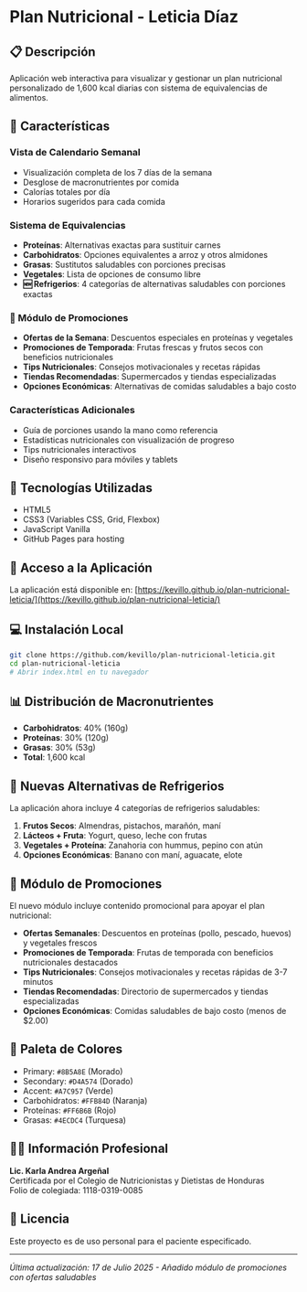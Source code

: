# Plan Nutricional - Leticia Díaz

## 📋 Descripción
Aplicación web interactiva para visualizar y gestionar un plan nutricional personalizado de 1,600 kcal diarias con sistema de equivalencias de alimentos.

## 🌟 Características

### Vista de Calendario Semanal
- Visualización completa de los 7 días de la semana
- Desglose de macronutrientes por comida
- Calorías totales por día
- Horarios sugeridos para cada comida

### Sistema de Equivalencias
- **Proteínas**: Alternativas exactas para sustituir carnes
- **Carbohidratos**: Opciones equivalentes a arroz y otros almidones
- **Grasas**: Sustitutos saludables con porciones precisas
- **Vegetales**: Lista de opciones de consumo libre
- **🆕 Refrigerios**: 4 categorías de alternativas saludables con porciones exactas

### 🎯 Módulo de Promociones
- **Ofertas de la Semana**: Descuentos especiales en proteínas y vegetales
- **Promociones de Temporada**: Frutas frescas y frutos secos con beneficios nutricionales
- **Tips Nutricionales**: Consejos motivacionales y recetas rápidas
- **Tiendas Recomendadas**: Supermercados y tiendas especializadas
- **Opciones Económicas**: Alternativas de comidas saludables a bajo costo

### Características Adicionales
- Guía de porciones usando la mano como referencia
- Estadísticas nutricionales con visualización de progreso
- Tips nutricionales interactivos
- Diseño responsivo para móviles y tablets

## 🚀 Tecnologías Utilizadas
- HTML5
- CSS3 (Variables CSS, Grid, Flexbox)
- JavaScript Vanilla
- GitHub Pages para hosting

## 📱 Acceso a la Aplicación
La aplicación está disponible en: [https://kevillo.github.io/plan-nutricional-leticia/](https://kevillo.github.io/plan-nutricional-leticia/)

## 💻 Instalación Local
```bash
git clone https://github.com/kevillo/plan-nutricional-leticia.git
cd plan-nutricional-leticia
# Abrir index.html en tu navegador
```

## 📊 Distribución de Macronutrientes
- **Carbohidratos**: 40% (160g)
- **Proteínas**: 30% (120g)
- **Grasas**: 30% (53g)
- **Total**: 1,600 kcal

## 🍿 Nuevas Alternativas de Refrigerios
La aplicación ahora incluye 4 categorías de refrigerios saludables:
1. **Frutos Secos**: Almendras, pistachos, marañón, maní
2. **Lácteos + Fruta**: Yogurt, queso, leche con frutas
3. **Vegetales + Proteína**: Zanahoria con hummus, pepino con atún
4. **Opciones Económicas**: Banano con maní, aguacate, elote

## 🎯 Módulo de Promociones
El nuevo módulo incluye contenido promocional para apoyar el plan nutricional:
- **Ofertas Semanales**: Descuentos en proteínas (pollo, pescado, huevos) y vegetales frescos
- **Promociones de Temporada**: Frutas de temporada con beneficios nutricionales destacados
- **Tips Nutricionales**: Consejos motivacionales y recetas rápidas de 3-7 minutos
- **Tiendas Recomendadas**: Directorio de supermercados y tiendas especializadas
- **Opciones Económicas**: Comidas saludables de bajo costo (menos de $2.00)

## 🎨 Paleta de Colores
- Primary: `#8B5A8E` (Morado)
- Secondary: `#D4A574` (Dorado)
- Accent: `#A7C957` (Verde)
- Carbohidratos: `#FFB84D` (Naranja)
- Proteínas: `#FF6B6B` (Rojo)
- Grasas: `#4ECDC4` (Turquesa)

## 👩‍⚕️ Información Profesional
**Lic. Karla Andrea Argeñal**  
Certificada por el Colegio de Nutricionistas y Dietistas de Honduras  
Folio de colegiada: 1118-0319-0085

## 📄 Licencia
Este proyecto es de uso personal para el paciente especificado.

---
*Última actualización: 17 de Julio 2025 - Añadido módulo de promociones con ofertas saludables*